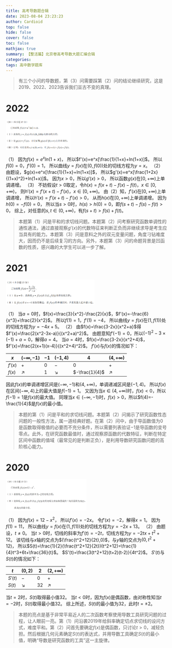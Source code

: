 ```yaml
---
title: 高考导数题合辑
date: 2023-08-04 23:23:23
author: Cardioid
top: false
hide: false
cover: false
toc: false
mathjax: true
summary: 【整活篇】北京卷高考导数大题汇编合辑
categories: 
tags: 高中数学题库
---
```


> 有三个小问的导数题，第（3）问需要踩第（2）问的结论继续研究，这是2019、2022、2023告诉我们亘古不变的真理。
# 2022

<img src="/images/2023/5.png" width="40%" height="40%"/>

（1）
因为$f(x)=e^xln(1+x)$，
所以$f'(x)=e^x[\frac{1}{1+x}+ln(1+x)]$。
所以$f(0)=0$，$f'(0)=1$，
所以曲线$y=f(x)$在$(0,f(0))$处的切线方程为$y=x$。
（2）
由题设，$g(x)=e^x[\frac{1}{1+x}+ln(1+x)]$，
所以$g'(x)=e^x[\frac{1+2x}{(1+x)^2}+ln(1+x)]$。
因为$x>0$，所以$g'(x)>0$，
所以函数$g(x)$在$[0,+∞)$上单调递增。
（3）
不妨假设$t>0$取定，令$h(x)=f(x+t)-f(x)-f(t)$，$x∈[0,+∞)$，
则$h'(x)=f'(x+t)-f'(x)$，$x∈[0,+∞)$。
由（2）知，$f'(x)$在$[0,+∞)$上单调递增，
所以$h'(x)=f'(x+t)-f'(x)>0$，
从而$h(x)$在$[0,+∞)$上单调递增。
因为$h(0)=-f(0)=0$，
所以当$s>0$时，$h(s)>h(0)=0$，即$f(s+t)-f(s)-f(t)>0$，
综上，对任意的$s,t∈(0,+∞)$，有$f(s+t)>f(s)+f(t)$。

> 本题第（1）问是平和的求切线问题。本题第（2）问考察研究函数单调性的通性通法，通过直接观察$g'(x)$的代数特征来判断正负而非继续求导是考生应当具有的能力。本题第（3）问是意料之外的双元变量问题，角度刁钻难度大，因而仍不是后续复习的方向。另外，本题第（3）问的命题背景是凹函数的性质，感兴趣的大学生可以进一步了解。

# 2021

<img src="/images/2023/6.png" width="55%" height="55%"/>

（1）
当$a=0$时，$f(x)=\frac{3}{x^2}-\frac{2}{x}$，$f'(x)=-\frac{6}{x^3}+\frac{2}{x^2}$。
所以$f(1)=1$，$f'(1)=-4$，
所以曲线$y=f(x)$在$(1,f(1))$处的切线方程为$y=-4x+5$。
（2）
由$f(x)=\frac{3-2x}{x^2+a}$得$f'(x)=\frac{2(x^2-3x-a)}{(x^2+a)^2}$。
由题意知$f'(-1)=0$，所以$(-1)^2-3×(-1)+a=0$，解得$a=4$。
当$a=4$时，$f(x)=\frac{3-2x}{x^2+4}$，$f'(x)=\frac{2(x+1)(x-4)}{(x^2+4)^2}$。
$f'(x)$与$f(x)$的情况如下：

| $x$ | $(-∞,-1)$ | $-1$ | $(-1,4)$ | $4$ | $(4,+∞)$ |
| ------ | ------ | ------ | ------ | ------ | ------ |
| $f'(x)$ | $+$ | $0$ | $-$ | $0$ | $+$ | 
| $f(x)$ | $↗$ | $1$ | $↘$ | $-\frac{1}{4}$ | $↗$ |

因此$f(x)$的单调递增区间是$(-∞,-1)$和$(4,+∞)$，单调递减区间是$(-1,4)$。
所以$f(x)$在区间$(-∞,4)$上的最大值是$f(-1)=1$。
又因为当$x∈(4,+∞)$时，$f(x)<0$，所以$f(-1)=1$是$f(x)$的最大值。
同理当$x∈(-∞,-1)$时，$f(x)>0$，所以$f(4)=-\frac{1}{4}$是$f(x)$的最小值。

> 本题的第（1）问是平和的求切线问题。本题第（2）问揭示了研究函数性态问题的一般性方法，属一道经典好题。在第（2）问中，由于导函数值为$0$是函数取得极值的必要而不充分条件，所以需要列表验证$-1$是导函数的变号零点。此外，在研究函数最值时，通过观察原函数的代数特征，判断在特定区间中函数的值域（最常见的是判断正负），是利用导数研究函数问题的高阶核心能力。

# 2020

<img src="/images/2023/7.png" width="50%" height="50%"/>

（1）
因为$f(x)=12-x^2$，
所以$f'(x)=-2x$。
令$f'(x)=-2$，解得$x=1$。
因为$f(1)=11$，
所以曲线$y=f(x)$在$(1,f(1))$处的切线方程为$y=-2x+13$。
（2）
由题设，$t≠0$。
当$t>0$时，切线的斜率为$f'(t)=-2t$，切线方程为$y=-2tx+t^2+12$。
该切线与$x$轴的交点为$(\frac{t^2+12}{2t},0)$，与$y$轴的交点为$(0,t^2+12)$，
所以$S(t)=\frac{1}{2}(\frac{t^2+12}{2t})(t^2+12)=\frac{1}{4}t^3+6t+\frac{36}{t}$。
$S'(t)=\frac{3(t^2+12)(t+2)(t-2)}{4t^2}$。
$S'(t)$与$S(t)$的情况如下：

| $t$ | $(0,2)$ | $2$ | $(2,+∞)$ |
| ------ | ------ | ------ | ------ |
| $S'(t)$ | $-$ | $0$ | $+$ |
| $S(t)$ | $↘$ | $32$ | $↗$ |

当$t=2$时，$S(t)$取得最小值$32$。
当$t<0$时，因为$f(x)$是偶函数，由对称性知当$t=-2$时，$S(t)$取得最小值$32$。
综上所述，$S(t)$的最小值为$32$，此时$t=±2$。

> 本题的亮点是基于非常平易近人的二次函数考察使用导数工具研究问题的过程，让人眼前一亮。第（1）问沿袭2019年给斜率确定切点求切线的设问方式，难度平和。第（2）问首先要确定$f(x)$是偶函数，只讨论$t>0$，减轻负担。然后根据几何元素确定$S(t)$的表达式，并用导数工具确定$S(t)$的最小值，明确“导数是研究函数的工具”这一主旋律。